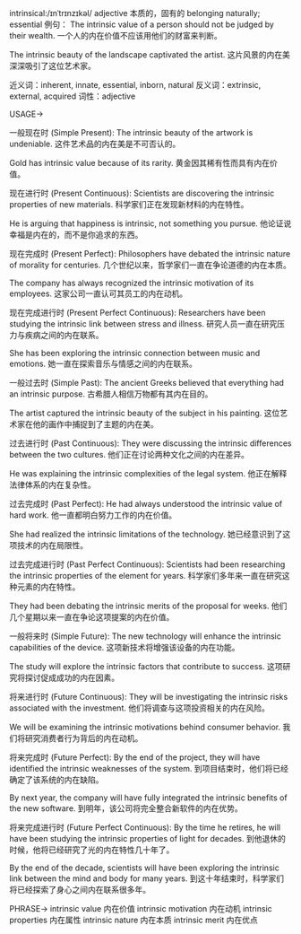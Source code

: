 intrinsical:/ɪnˈtrɪnzɪkəl/
adjective
本质的，固有的
belonging naturally; essential
例句：
The intrinsic value of a person should not be judged by their wealth.
一个人的内在价值不应该用他们的财富来判断。

The intrinsic beauty of the landscape captivated the artist.
这片风景的内在美深深吸引了这位艺术家。

近义词：inherent, innate, essential, inborn, natural
反义词：extrinsic, external, acquired
词性：adjective


USAGE->

一般现在时 (Simple Present):
The intrinsic beauty of the artwork is undeniable.
这件艺术品的内在美是不可否认的。

Gold has intrinsic value because of its rarity.
黄金因其稀有性而具有内在价值。


现在进行时 (Present Continuous):
Scientists are discovering the intrinsic properties of new materials.
科学家们正在发现新材料的内在特性。

He is arguing that happiness is intrinsic, not something you pursue.
他论证说幸福是内在的，而不是你追求的东西。


现在完成时 (Present Perfect):
Philosophers have debated the intrinsic nature of morality for centuries.
几个世纪以来，哲学家们一直在争论道德的内在本质。

The company has always recognized the intrinsic motivation of its employees.
这家公司一直认可其员工的内在动机。


现在完成进行时 (Present Perfect Continuous):
Researchers have been studying the intrinsic link between stress and illness.
研究人员一直在研究压力与疾病之间的内在联系。

She has been exploring the intrinsic connection between music and emotions.
她一直在探索音乐与情感之间的内在联系。


一般过去时 (Simple Past):
The ancient Greeks believed that everything had an intrinsic purpose.
古希腊人相信万物都有其内在目的。

The artist captured the intrinsic beauty of the subject in his painting.
这位艺术家在他的画作中捕捉到了主题的内在美。


过去进行时 (Past Continuous):
They were discussing the intrinsic differences between the two cultures.
他们正在讨论两种文化之间的内在差异。

He was explaining the intrinsic complexities of the legal system.
他正在解释法律体系的内在复杂性。


过去完成时 (Past Perfect):
He had always understood the intrinsic value of hard work.
他一直都明白努力工作的内在价值。

She had realized the intrinsic limitations of the technology.
她已经意识到了这项技术的内在局限性。


过去完成进行时 (Past Perfect Continuous):
Scientists had been researching the intrinsic properties of the element for years.
科学家们多年来一直在研究这种元素的内在特性。

They had been debating the intrinsic merits of the proposal for weeks.
他们几个星期以来一直在争论这项提案的内在价值。


一般将来时 (Simple Future):
The new technology will enhance the intrinsic capabilities of the device.
这项新技术将增强该设备的内在功能。

The study will explore the intrinsic factors that contribute to success.
这项研究将探讨促成成功的内在因素。


将来进行时 (Future Continuous):
They will be investigating the intrinsic risks associated with the investment.
他们将调查与这项投资相关的内在风险。

We will be examining the intrinsic motivations behind consumer behavior.
我们将研究消费者行为背后的内在动机。


将来完成时 (Future Perfect):
By the end of the project, they will have identified the intrinsic weaknesses of the system.
到项目结束时，他们将已经确定了该系统的内在缺陷。

By next year, the company will have fully integrated the intrinsic benefits of the new software.
到明年，该公司将完全整合新软件的内在优势。


将来完成进行时 (Future Perfect Continuous):
By the time he retires, he will have been studying the intrinsic properties of light for decades.
到他退休的时候，他将已经研究了光的内在特性几十年了。

By the end of the decade, scientists will have been exploring the intrinsic link between the mind and body for many years.
到这十年结束时，科学家们将已经探索了身心之间内在联系很多年。


PHRASE->
intrinsic value  内在价值
intrinsic motivation  内在动机
intrinsic properties  内在属性
intrinsic nature  内在本质
intrinsic merit  内在优点
